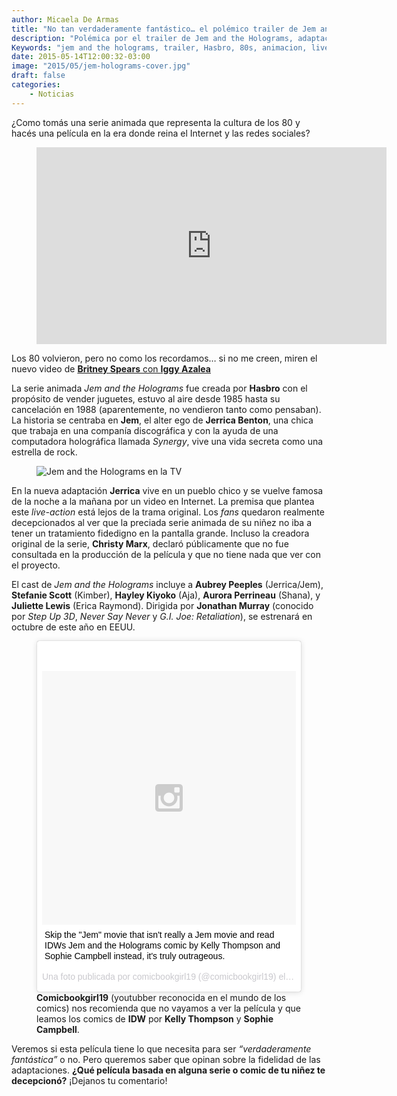 ```yaml
---
author: Micaela De Armas
title: "No tan verdaderamente fantástico… el polémico trailer de Jem and the Holograms"
description: "Polémica por el trailer de Jem and the Holograms, adaptación de la serie animada de los 80s."
Keywords: "jem and the holograms, trailer, Hasbro, 80s, animacion, live-action, pelicula, 2015"
date: 2015-05-14T12:00:32-03:00
image: "2015/05/jem-holograms-cover.jpg"
draft: false
categories:
    - Noticias
---
```


¿Como tomás una serie animada que representa la cultura de los 80 y hacés una película en la era donde reina el Internet y las redes sociales?
<!--more-->
<figure>
<iframe width="560" height="315" src="https://www.youtube.com/embed/yaPgK073xEg" frameborder="0" allowfullscreen></iframe>
</figure>

Los 80 volvieron, pero no como los recordamos… si no me creen, miren el nuevo video de [**Britney Spears** con **Iggy Azalea**](https://www.youtube.com/embed/uV2uebhnqOw) 

La serie animada *Jem and the Holograms* fue creada por **Hasbro** con el propósito de vender juguetes, estuvo al aire desde 1985 hasta su cancelación en 1988 (aparentemente, no vendieron tanto como pensaban). La historia se centraba en **Jem**, el alter ego de **Jerrica Benton**, una chica que trabaja en una companía discográfica y con la ayuda de una computadora holográfica llamada *Synergy*, vive una vida secreta como una estrella de rock.

<figure>
<img alt="Jem and the Holograms en la TV" src="/img/2015/05/jem-holograms-body.gif">
</figure>

En la nueva adaptación **Jerrica** vive en un pueblo chico y se vuelve famosa de la noche a la mañana por un video en Internet. La premisa que plantea este *live-action* está lejos de la trama original. Los *fans* quedaron realmente decepcionados al ver que la preciada serie animada de su niñez no iba a tener un tratamiento fidedigno en la pantalla grande. Incluso la creadora original de la serie, **Christy Marx**, declaró públicamente que no fue consultada en la producción de la película y que no tiene nada que ver con el proyecto. 

El cast de *Jem and the Holograms* incluye a **Aubrey Peeples** (Jerrica/Jem), **Stefanie Scott** (Kimber), **Hayley Kiyoko** (Aja), **Aurora Perrineau** (Shana), y **Juliette Lewis** (Erica Raymond). Dirigida por **Jonathan Murray** (conocido por *Step Up 3D*, *Never Say Never* y *G.I. Joe: Retaliation*), se estrenará en octubre de este año en EEUU.

<figure>
<blockquote class="instagram-media" data-instgrm-captioned data-instgrm-version="4" style=" background:#FFF; border:0; border-radius:3px; box-shadow:0 0 1px 0 rgba(0,0,0,0.5),0 1px 10px 0 rgba(0,0,0,0.15); margin: 1px; max-width:658px; padding:0; width:99.375%; width:-webkit-calc(100% - 2px); width:calc(100% - 2px);"><div style="padding:8px;"> <div style=" background:#F8F8F8; line-height:0; margin-top:40px; padding:50% 0; text-align:center; width:100%;"> <div style=" background:url(data:image/png;base64,iVBORw0KGgoAAAANSUhEUgAAACwAAAAsCAMAAAApWqozAAAAGFBMVEUiIiI9PT0eHh4gIB4hIBkcHBwcHBwcHBydr+JQAAAACHRSTlMABA4YHyQsM5jtaMwAAADfSURBVDjL7ZVBEgMhCAQBAf//42xcNbpAqakcM0ftUmFAAIBE81IqBJdS3lS6zs3bIpB9WED3YYXFPmHRfT8sgyrCP1x8uEUxLMzNWElFOYCV6mHWWwMzdPEKHlhLw7NWJqkHc4uIZphavDzA2JPzUDsBZziNae2S6owH8xPmX8G7zzgKEOPUoYHvGz1TBCxMkd3kwNVbU0gKHkx+iZILf77IofhrY1nYFnB/lQPb79drWOyJVa/DAvg9B/rLB4cC+Nqgdz/TvBbBnr6GBReqn/nRmDgaQEej7WhonozjF+Y2I/fZou/qAAAAAElFTkSuQmCC); display:block; height:44px; margin:0 auto -44px; position:relative; top:-22px; width:44px;"></div></div> <p style=" margin:8px 0 0 0; padding:0 4px;"> <a href="https://instagram.com/p/2ph-uruUPi/" style=" color:#000; font-family:Arial,sans-serif; font-size:14px; font-style:normal; font-weight:normal; line-height:17px; text-decoration:none; word-wrap:break-word;" target="_top">Skip the &#34;Jem&#34; movie that isn&#39;t really a Jem movie and read IDWs Jem and the Holograms comic by Kelly Thompson and Sophie Campbell instead, it&#39;s truly outrageous.</a></p> <p style=" color:#c9c8cd; font-family:Arial,sans-serif; font-size:14px; line-height:17px; margin-bottom:0; margin-top:8px; overflow:hidden; padding:8px 0 7px; text-align:center; text-overflow:ellipsis; white-space:nowrap;">Una foto publicada por comicbookgirl19 (@comicbookgirl19) el <time style=" font-family:Arial,sans-serif; font-size:14px; line-height:17px;" datetime="2015-05-14T04:28:05+00:00">13 de May de 2015 a la(s) 9:28 PDT</time></p></div></blockquote>
<script async defer src="//platform.instagram.com/en_US/embeds.js"></script>
<figcaption>
<b>Comicbookgirl19</b> (youtubber reconocida en el mundo de los comics) nos recomienda que no vayamos a ver la película y que leamos los comics de <b>IDW</b> por <b>Kelly Thompson</b> y <b>Sophie Campbell</b>.
</figcaption>
</figure>

Veremos si esta película tiene lo que necesita para ser *“verdaderamente fantástica”* o no. Pero queremos saber que opinan sobre la fidelidad de las adaptaciones. **¿Qué película basada en alguna serie o comic de tu niñez te decepcionó?** ¡Dejanos tu comentario!


